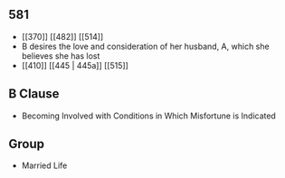 ## 581
- [[370]] [[482]] [[514]] 
- B desires the love and consideration of her husband, A, which she believes she has lost
- [[410]] [[445 | 445a]] [[515]] 

## B Clause
- Becoming Involved with Conditions in Which Misfortune is Indicated

## Group
- Married Life

